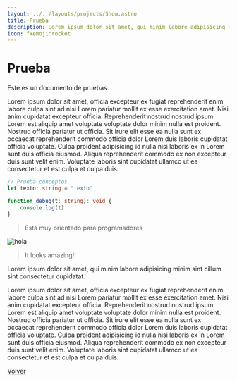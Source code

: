 ```yaml
---
layout: ../../layouts/projects/Show.astro
title: Prueba
description: Lorem ipsum dolor sit amet, qui minim labore adipisicing minim sint cillum sint consectetur cupidatat.
icon: fxemoji:rocket
---
```



# Prueba

Este es un documento de pruebas.

Lorem ipsum dolor sit amet, officia excepteur ex fugiat reprehenderit enim labore culpa sint ad nisi Lorem pariatur mollit ex esse exercitation amet. Nisi anim cupidatat excepteur officia. Reprehenderit nostrud nostrud ipsum Lorem est aliquip amet voluptate voluptate dolor minim nulla est proident. Nostrud officia pariatur ut officia. Sit irure elit esse ea nulla sunt ex occaecat reprehenderit commodo officia dolor Lorem duis laboris cupidatat officia voluptate. Culpa proident adipisicing id nulla nisi laboris ex in Lorem sunt duis officia eiusmod. Aliqua reprehenderit commodo ex non excepteur duis sunt velit enim. Voluptate laboris sint cupidatat ullamco ut ea consectetur et est culpa et culpa duis.

``` typescript
// Prueba conceptos
let texto: string = "texto"

function debug(t: string): void {
    console.log(t)
}
```

> Está muy orientado para programadores

![hola](/hero_background.jpg)

> It looks amazing!!

<div class="columns-2xs">
  <p>
    Lorem ipsum dolor sit amet, qui minim labore adipisicing minim sint cillum sint consectetur cupidatat.
  </p>
  <p>
    Lorem ipsum dolor sit amet, officia excepteur ex fugiat reprehenderit enim labore culpa sint ad nisi Lorem pariatur mollit ex esse exercitation amet. Nisi anim cupidatat excepteur officia. Reprehenderit nostrud nostrud ipsum Lorem est aliquip amet voluptate voluptate dolor minim nulla est proident. Nostrud officia pariatur ut officia. Sit irure elit esse ea nulla sunt ex occaecat reprehenderit commodo officia dolor Lorem duis laboris cupidatat officia voluptate. Culpa proident adipisicing id nulla nisi laboris ex in Lorem sunt duis officia eiusmod. Aliqua reprehenderit commodo ex non excepteur duis sunt velit enim. Voluptate laboris sint cupidatat ullamco ut ea consectetur et est culpa et culpa duis.
  </p>
</div>

[Volver](/projects)


